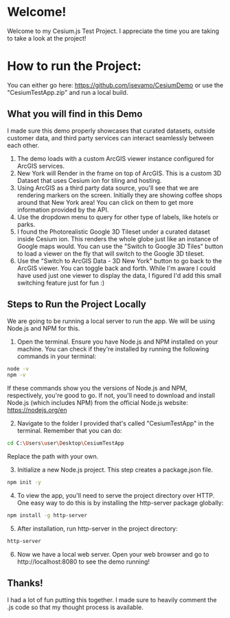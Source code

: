 # Welcome!

Welcome to my Cesium.js Test Project. I appreciate the time you are taking to take a look at the project!

# How to run the Project:
You can either go here: https://github.com/jsevamo/CesiumDemo
or use the "CesiumTestApp.zip" and run a local build.

## What you will find in this Demo

I made sure this demo properly showcases that curated datasets, outside customer data, and third party services can interact seamlessly between each other. 

1. The demo loads with a custom ArcGIS viewer instance configured for ArcGIS services.
2. New York will Render in the frame on top of ArcGIS. This is a custom 3D Dataset that uses Cesium ion for tiling and hosting. 
3. Using ArcGIS as a third party data source, you'll see that we are rendering markers on the screen. Initially they are showing coffee shops around that New York area!
   You can click on them to get more information provided by the API.
4. Use the dropdown menu to query for other type of labels, like hotels or parks.
5. I found the Photorealistic Google 3D Tileset under a curated dataset inside Cesium ion. This renders the whole globe just like an instance of Google maps would. 
   You can use the "Switch to Google 3D Tiles" button to load a viewer on the fly that will switch to the Google 3D tileset.
6. Use the "Switch to ArcGIS Data - 3D New York" button to go back to the ArcGIS viewer. You can toggle back and forth. While I'm aware I could have used just one 
   viewer to display the data, I figured I'd add this small switching feature just for fun :)

## Steps to Run the Project Locally

We are going to be running a local server to run the app. We will be using Node.js and NPM for this.

1. Open the terminal. Ensure you have Node.js and NPM installed on your machine. You can check if they're installed by running the following commands in your terminal:

```bash
node -v
npm -v
```

If these commands show you the versions of Node.js and NPM, respectively, you're good to go. If not, you'll need to download and install Node.js (which includes NPM) from the official Node.js website: https://nodejs.org/en

2. Navigate to the folder I provided that's called "CesiumTestApp" in the terminal.
Remember that you can do:

```bash
cd C:\Users\user\Desktop\CesiumTestApp
```
Replace the path with your own.

3. Initialize a new Node.js project. This step creates a package.json file.

```bash
npm init -y
```

4. To view the app, you'll need to serve the project directory over HTTP. One easy way to do this is by installing the http-server package globally:
```bash
npm install -g http-server
```

5. After installation, run http-server in the project directory:
```bash
http-server
```

6. Now we have a local web server. Open your web browser and go to http://localhost:8080 to see the demo running!


## Thanks!
I had a lot of fun putting this together. I made sure to heavily comment the .js code so that my thought process is available. 


